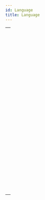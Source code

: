 ```yaml
---
id: Language
title: Language
---
```

||
|---|
|[<!-- INCLUDE #_command_.Action info.Syntax -->](../../commands-legacy/action-info.md)<br/>|
|[<!-- INCLUDE #_command_.Call chain.Syntax -->](../../commands-legacy/call-chain.md)<br/>|
|[<!-- INCLUDE #_command_.Command name.Syntax -->](../../commands-legacy/command-name.md)<br/>|
|[<!-- INCLUDE #_command_.Copy parameters.Syntax -->](../../commands-legacy/copy-parameters.md)<br/>|
|[<!-- INCLUDE #_command_.Count parameters.Syntax -->](../../commands-legacy/count-parameters.md)<br/>|
|[<!-- INCLUDE #_command_.Current method name.Syntax -->](../../commands-legacy/current-method-name.md)<br/>|
|[<!-- INCLUDE #_command_.EXECUTE METHOD.Syntax -->](../../commands-legacy/execute-method.md)<br/>|
|[<!-- INCLUDE #_command_.Get pointer.Syntax -->](../../commands-legacy/get-pointer.md)<br/>|
|[<!-- INCLUDE #_command_.INVOKE ACTION.Syntax -->](../../commands-legacy/invoke-action.md)<br/>|
|[<!-- INCLUDE #_command_.Is a variable.Syntax -->](../../commands-legacy/is-a-variable.md)<br/>|
|[<!-- INCLUDE #_command_.Is nil pointer.Syntax -->](../../commands-legacy/is-nil-pointer.md)<br/>|
|[<!-- INCLUDE #_command_.Null.Syntax -->](../../commands-legacy/null.md)<br/>|
|[<!-- INCLUDE #_command_.RESOLVE POINTER.Syntax -->](../../commands-legacy/resolve-pointer.md)<br/>|
|[<!-- INCLUDE #_command_.Self.Syntax -->](../../commands-legacy/self.md)<br/>|
|[<!-- INCLUDE #_command_.Super.Syntax -->](../../commands/super.md)<br/>|
|[<!-- INCLUDE #_command_.This.Syntax -->](../../commands/this.md)<br/>|
|[<!-- INCLUDE #_command_.TRACE.Syntax -->](../../commands-legacy/trace.md)<br/>|
|[<!-- INCLUDE #_command_.Type.Syntax -->](../../commands-legacy/type.md)<br/>|
|[<!-- INCLUDE #_command_.Undefined.Syntax -->](../../commands-legacy/undefined.md)<br/>|
|[<!-- INCLUDE #_command_.Value type.Syntax -->](../../commands-legacy/value-type.md)<br/>|
